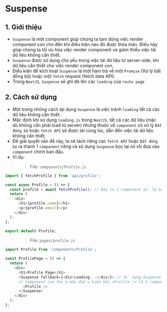 # Suspense
## 1. Giới thiệu
- `Suspense` là một component giúp chúng ta tạm dừng việc render component con cho đến khi điều kiện nào đó được thỏa mãn. Điều này giúp chúng ta tối ưu hóa việc render component và giảm thiểu việc tải dữ liệu không cần thiết.
- `Suspense` được sử dụng chủ yếu trong việc tải dữ liệu từ server-side, khi dữ liệu cần thiết cho việc render component con.
- Điều kiện để kích hoạt `Suspense` là một hàm trả về một `Promise` (Xử lý bất đồng bộ) hoặc một `fetch` request (fetch data API).
- Trong `NextJS`, `Suspense` sẽ ghi đè lên các `loading` của `route page`

## 2. Cách sử dụng
- Một trong những cách áp dụng `Suspense` là việc tránh `loading` tất cả các dữ liệu không cần thiết.
- Mặc định khi sử dụng `loading.js` trong `NextJS`, tất cả các dữ liệu (mặc dù không cần phải load từ server) nhưng thuộc về `component` có xử lý `Bất đồng bộ` hoặc `fetch API` sẽ được tải cùng lúc, dẫn đến việc tải dữ liệu không cần thiết.
- Để giải quyết vấn đề này, ta sẽ tách riêng các `fetch API` hoặc `Bất đồng bộ` ra thành 1 `component` riêng và sử dụng `Suspense` bọc lại nó rồi đưa vào `component` chính ban đầu.
- Ví dụ:
>> File: `components/Profile.js`
```js
import { fetchProfile } from 'api/profile';

const async Profile = () => {
  const profile = await fetchProfile(); // Đây là 1 component xử lý bất đồng bộ do có dòng code này
  return (
    <div>
      <h1>{profile.name}</h1>
      <p>{profile.email}</p>
    </div>
  );
};

export default Profile; 
```

>> File: `pages/profile.js`
```js
import Profile from 'components/Profile';

const ProfilePage = () => {
  return (
    <div>
      <h1>Profile Page</h1>
      <Suspense fallback={<div>Loading...</div>}> // Sử dụng Suspense để tạm dừng việc render component con cho đến khi điều kiện nào đó được thỏa mãn (fetchProfile)
      // Component con thỏa mãn điều kiện khi <Profile /> là 1 component xử lý bất đồng bộ
        <Profile />
      </Suspense>
    </div>
  );
};